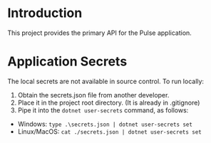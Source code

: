 # Introduction

This project provides the primary API for the Pulse application.

# Application Secrets

The local secrets are not available in source control. To run locally:

1. Obtain the secrets.json file from another developer.
2. Place it in the project root directory. (It is already in .gitignore)
3. Pipe it into the `dotnet user-secrets` command, as follows:

- Windows: `type .\secrets.json | dotnet user-secrets set`
- Linux/MacOS: `cat ./secrets.json | dotnet user-secrets set`
